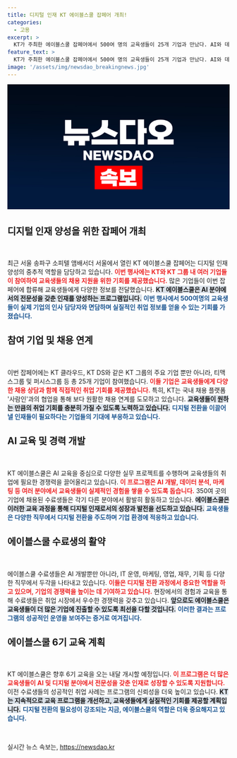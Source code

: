 ```yaml
---
title: 디지털 인재 KT 에이블스쿨 잡페어 개최!
categories:
  - 고용
excerpt: >
  KT가 주최한 에이블스쿨 잡페어에서 500여 명의 교육생들이 25개 기업과 만났다. AI와 데이터 분석, 마케팅 등 다양한 분야의 취업 기회를 잡은 이들은 디지털 전환의 주역으로 자리매김할 예정이다!
feature_text: >
  KT가 주최한 에이블스쿨 잡페어에서 500여 명의 교육생들이 25개 기업과 만났다. AI와 데이터 분석, 마케팅 등 다양한 분야의 취업 기회를 잡은 이들은 디지털 전환의 주역으로 자리매김할 예정이다!
image: '/assets/img/newsdao_breakingnews.jpg'
---
```


<p><img src="/assets/img/newsdao_breakingnews.jpg" alt="implanttips 속보" /></p>

<h2 data-ke-size="size26">디지털 인재 양성을 위한 잡페어 개최</h2>

<p data-ke-size="size16">&nbsp;</p>

<p>최근 서울 송파구 소피텔 앰배서더 서울에서 열린 KT 에이블스쿨 잡페어는 디지털 인재 양성의 중추적 역할을 담당하고 있습니다. <b><span style="color: #ee2323;">이번 행사에는 KT와 KT 그룹 내 여러 기업들이 참여하여 교육생들의 채용 지원을 위한 기회를 제공했습니다.</span></b> 많은 기업들이 이번 잡페어에 합류해 교육생들에게 다양한 정보를 전달했습니다. <b><span style="background-color: #21538527;">KT 에이블스쿨은 AI 분야에서의 전문성을 갖춘 인재를 양성하는 프로그램입니다.</span></b> <b><span style="color: #1a5490;">이번 행사에서 500여명의 교육생들이 실제 기업의 인사 담당자와 면담하며 실질적인 취업 정보를 얻을 수 있는 기회를 가졌습니다.</span></b></p>

<h2 data-ke-size="size26">참여 기업 및 채용 연계</h2>

<p data-ke-size="size16">&nbsp;</p>

<p>이번 잡페어에는 KT 클라우드, KT DS와 같은 KT 그룹의 주요 기업 뿐만 아니라, 티맥스그룹 및 퍼시스그룹 등 총 25개 기업이 참여했습니다. <b><span style="color: #ee2323;">이들 기업은 교육생들에게 다양한 채용 상담과 함께 직접적인 취업 기회를 제공했습니다.</span></b> 특히, KT는 국내 채용 플랫폼 '사람인'과의 협업을 통해 보다 원활한 채용 연계를 도모하고 있습니다. <b><span style="background-color: #21538527;">교육생들이 원하는 만큼의 취업 기회를 충분히 가질 수 있도록 노력하고 있습니다.</span></b> <b><span style="color: #1a5490;">디지털 전환을 이끌어낼 인재들이 필요하다는 기업들의 기대에 부응하고 있습니다.</span></b></p>

<h2 data-ke-size="size26">AI 교육 및 경력 개발</h2>

<p data-ke-size="size16">&nbsp;</p>

<p>KT 에이블스쿨은 AI 교육을 중심으로 다양한 실무 프로젝트를 수행하며 교육생들의 취업에 필요한 경쟁력을 끌어올리고 있습니다. <b><span style="color: #ee2323;">이 프로그램은 AI 개발, 데이터 분석, 마케팅 등 여러 분야에서 교육생들이 실제적인 경험을 쌓을 수 있도록 돕습니다.</span></b> 350여 곳의 기업에 채용된 수료생들은 각기 다른 분야에서 활발히 활동하고 있습니다. <b><span style="background-color: #21538527;">에이블스쿨은 이러한 교육 과정을 통해 디지털 인재로서의 성장과 발전을 선도하고 있습니다.</span></b> <b><span style="color: #1a5490;">교육생들은 다양한 직무에서 디지털 전환을 주도하며 기업 환경에 적응하고 있습니다.</span></b></p>

<h2 data-ke-size="size26">에이블스쿨 수료생의 활약</h2>

<p data-ke-size="size16">&nbsp;</p>

<p>에이블스쿨 수료생들은 AI 개발뿐만 아니라, IT 운영, 마케팅, 영업, 재무, 기획 등 다양한 직무에서 두각을 나타내고 있습니다. <b><span style="color: #ee2323;">이들은 디지털 전환 과정에서 중요한 역할을 하고 있으며, 기업의 경쟁력을 높이는 데 기여하고 있습니다.</span></b> 현장에서의 경험과 교육을 통해 수료생들은 취업 시장에서 우수한 경쟁력을 갖추고 있습니다. <b><span style="background-color: #21538527;">앞으로도 에이블스쿨은 교육생들이 더 많은 기업에 진출할 수 있도록 최선을 다할 것입니다.</span></b> <b><span style="color: #1a5490;">이러한 결과는 프로그램의 성공적인 운영을 보여주는 증거로 여겨집니다.</span></b></p>

<h2 data-ke-size="size26">에이블스쿨 6기 교육 계획</h2>

<p data-ke-size="size16">&nbsp;</p>

<p>KT 에이블스쿨은 향후 6기 교육을 오는 내달 개시할 예정입니다. <b><span style="color: #ee2323;">이 프로그램은 더 많은 교육생들이 AI 및 디지털 분야에서 전문성을 갖춘 인재로 성장할 수 있도록 지원합니다.</span></b> 이전 수료생들의 성공적인 취업 사례는 프로그램의 신뢰성을 더욱 높이고 있습니다. <b><span style="background-color: #21538527;">KT는 지속적으로 교육 프로그램을 개선하고, 교육생들에게 실질적인 기회를 제공할 계획입니다.</span></b> <b><span style="color: #1a5490;">디지털 전환의 필요성이 강조되는 지금, 에이블스쿨의 역할은 더욱 중요해지고 있습니다.</span></b></p>

<p data-ke-size="size16">&nbsp;</p>
실시간 뉴스 속보는, <a href="https://newsdao.kr" rel="dofollow">https://newsdao.kr</a>


